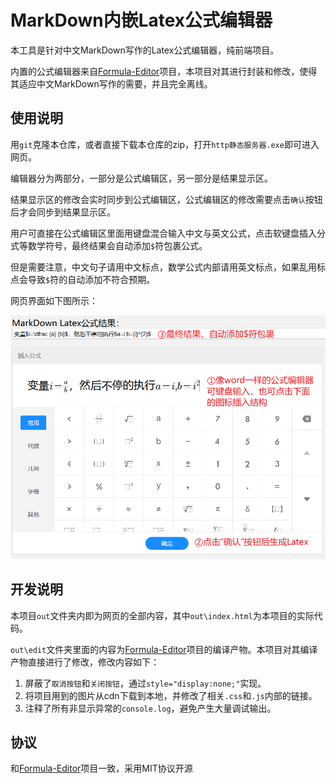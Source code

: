 # MarkDown内嵌Latex公式编辑器

本工具是针对中文MarkDown写作的Latex公式编辑器，纯前端项目。

内置的公式编辑器来自[Formula-Editor](https://github.com/SugarTurboS/Formula-Editor)项目，本项目对其进行封装和修改，使得其适应中文MarkDown写作的需要，并且完全离线。

## 使用说明

用`git`克隆本仓库，或者直接下载本仓库的zip，打开`http静态服务器.exe`即可进入网页。

编辑器分为两部分，一部分是公式编辑区，另一部分是结果显示区。

结果显示区的修改会实时同步到公式编辑区，公式编辑区的修改需要点击`确认`按钮后才会同步到结果显示区。

用户可直接在公式编辑区里面用键盘混合输入中文与英文公式，点击软键盘插入分式等数学符号，最终结果会自动添加`$`符包裹公式。

但是需要注意，中文句子请用中文标点，数学公式内部请用英文标点，如果乱用标点会导致`$`符的自动添加不符合预期。

网页界面如下图所示：

![image](image/1722687962195.png)

## 开发说明

本项目`out`文件夹内即为网页的全部内容，其中`out\index.html`为本项目的实际代码。

`out\edit`文件夹里面的内容为[Formula-Editor](https://github.com/SugarTurboS/Formula-Editor)项目的编译产物。本项目对其编译产物直接进行了修改，修改内容如下：

1. 屏蔽了`取消按钮`和`关闭按钮`，通过`style="display:none;"`实现。
2. 将项目用到的图片从cdn下载到本地，并修改了相关`.css`和`.js`内部的链接。
3. 注释了所有非显示异常的`console.log`，避免产生大量调试输出。

## 协议

和[Formula-Editor](https://github.com/SugarTurboS/Formula-Editor)项目一致，采用MIT协议开源
